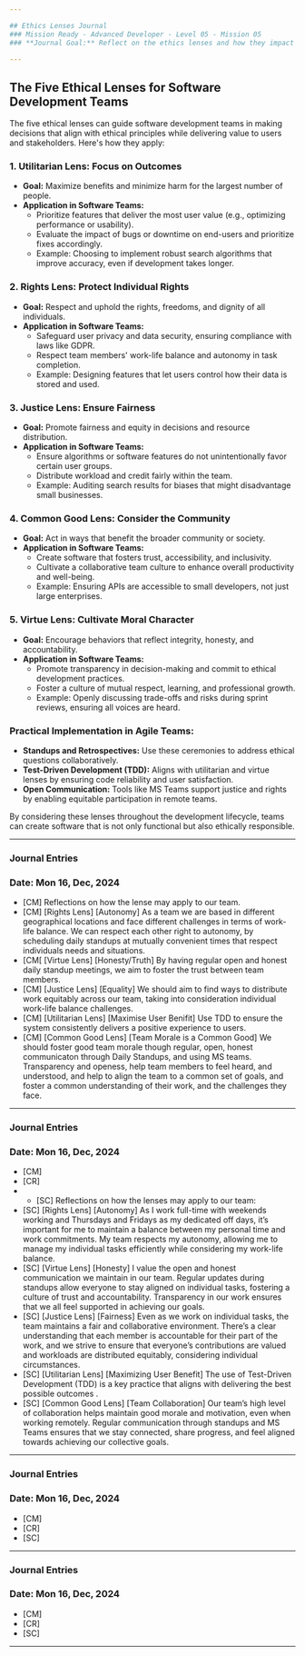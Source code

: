 ```yaml
---

## Ethics Lenses Journal  
### Mission Ready - Advanced Developer - Level 05 - Mission 05
### **Journal Goal:** Reflect on the ethics lenses and how they impact the decisions we make as individuals and as a team.

---
```


## The Five Ethical Lenses for Software Development Teams

The five ethical lenses can guide software development teams in making decisions that align with ethical principles while delivering value to users and stakeholders. Here's how they apply:

### 1. **Utilitarian Lens**: Focus on Outcomes
   - **Goal:** Maximize benefits and minimize harm for the largest number of people.
   - **Application in Software Teams:** 
     - Prioritize features that deliver the most user value (e.g., optimizing performance or usability).
     - Evaluate the impact of bugs or downtime on end-users and prioritize fixes accordingly.
     - Example: Choosing to implement robust search algorithms that improve accuracy, even if development takes longer.

### 2. **Rights Lens**: Protect Individual Rights
   - **Goal:** Respect and uphold the rights, freedoms, and dignity of all individuals.
   - **Application in Software Teams:**
     - Safeguard user privacy and data security, ensuring compliance with laws like GDPR.
     - Respect team members' work-life balance and autonomy in task completion.
     - Example: Designing features that let users control how their data is stored and used.

### 3. **Justice Lens**: Ensure Fairness
   - **Goal:** Promote fairness and equity in decisions and resource distribution.
   - **Application in Software Teams:**
     - Ensure algorithms or software features do not unintentionally favor certain user groups.
     - Distribute workload and credit fairly within the team.
     - Example: Auditing search results for biases that might disadvantage small businesses.

### 4. **Common Good Lens**: Consider the Community
   - **Goal:** Act in ways that benefit the broader community or society.
   - **Application in Software Teams:**
     - Create software that fosters trust, accessibility, and inclusivity.
     - Cultivate a collaborative team culture to enhance overall productivity and well-being.
     - Example: Ensuring APIs are accessible to small developers, not just large enterprises.

### 5. **Virtue Lens**: Cultivate Moral Character
   - **Goal:** Encourage behaviors that reflect integrity, honesty, and accountability.
   - **Application in Software Teams:**
     - Promote transparency in decision-making and commit to ethical development practices.
     - Foster a culture of mutual respect, learning, and professional growth.
     - Example: Openly discussing trade-offs and risks during sprint reviews, ensuring all voices are heard.

### Practical Implementation in Agile Teams:
- **Standups and Retrospectives:** Use these ceremonies to address ethical questions collaboratively.
- **Test-Driven Development (TDD):** Aligns with utilitarian and virtue lenses by ensuring code reliability and user satisfaction.
- **Open Communication:** Tools like MS Teams support justice and rights by enabling equitable participation in remote teams.

By considering these lenses throughout the development lifecycle, teams can create software that is not only functional but also ethically responsible.

---

### Journal Entries 
### **Date:** Mon 16, Dec, 2024

  - [CM] Reflections on how the lense may apply to our team.
  - [CM] [Rights Lens] [Autonomy] As a team we are based in different geographical locations and face different challenges in terms of work-life balance. We can respect each other right to autonomy, by scheduling daily standups at mutually convenient times that respect individuals needs and situations.
  - [CM[ [Virtue Lens] [Honesty/Truth] By having regular open and honest daily standup meetings, we aim to foster the trust between team members. 
  - [CM] [Justice Lens] [Equality] We should aim to find ways to distribute work equitably across our team, taking into consideration individual work-life balance challenges.
  - [CM] [Utilitarian Lens] [Maximise User Benifit] Use TDD to ensure the system consistently delivers a positive experience to users.
  - [CM] [Common Good Lens] [Team Morale is a Common Good] We should foster good team morale though regular, open, honest communicaton through Daily Standups, and using MS teams. Transparency and openess, help team members to feel heard, and understood, and help to align the team to a common set of goals, and foster a common understanding of their work, and the challenges they face.

---

### Journal Entries 
### **Date:** Mon 16, Dec, 2024

  - [CM] 
  - [CR] 
  - - [SC] Reflections on how the lenses may apply to our team:
  - [SC] [Rights Lens] [Autonomy] As I work full-time with weekends working and Thursdays and Fridays as my dedicated off days, it’s important for me to maintain a balance between my personal time and work commitments. My team respects my autonomy, allowing me to 
                                  manage my individual tasks efficiently while considering my work-life balance.
  - [SC] [Virtue Lens] [Honesty] I value the open and honest communication we maintain in our team. Regular updates during standups allow everyone to stay aligned on individual tasks, fostering a culture of trust and accountability. Transparency in our work ensures 
                                 that we all feel supported in achieving our goals.
  - [SC] [Justice Lens] [Fairness] Even as we work on individual tasks, the team maintains a fair and collaborative environment. There’s a clear understanding that each member is accountable for their part of the work, and we strive to ensure that everyone’s 
                                 contributions are valued and workloads are distributed equitably, considering individual circumstances.
  - [SC] [Utilitarian Lens] [Maximizing User Benefit] The use of Test-Driven Development (TDD) is a key practice that aligns with delivering the best possible outcomes .
  - [SC] [Common Good Lens] [Team Collaboration] Our team’s high level of collaboration helps maintain good morale and motivation, even when working remotely. Regular communication through standups and MS Teams ensures that we stay connected, share progress, and feel 
                                aligned towards achieving our collective goals.


---

### Journal Entries 
### **Date:** Mon 16, Dec, 2024

  - [CM] 
  - [CR] 
  - [SC] 

---

### Journal Entries 
### **Date:** Mon 16, Dec, 2024

  - [CM] 
  - [CR] 
  - [SC] 

---
